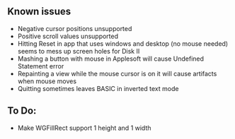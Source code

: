 
Known issues
------------

- Negative cursor positions unsupported
- Positive scroll values unsupported
- Hitting Reset in app that uses windows and desktop (no mouse needed) seems to mess up screen holes for Disk II
- Mashing a button with mouse in Applesoft will cause Undefined Statement error
- Repainting a view while the mouse cursor is on it will cause artifacts when mouse moves
- Quitting sometimes leaves BASIC in inverted text mode


To Do:
------

- Make WGFillRect support 1 height and 1 width
